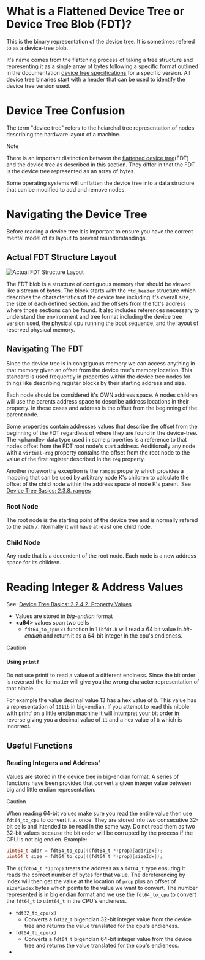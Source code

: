 

# What is a Flattened Device Tree or Device Tree Blob (FDT)?
This is the binary representation of the device tree. It is sometimes refered to as a device-tree blob.

It's name comes from the flattening process of taking a tree structure and representing it as a single array of bytes following a specific format outlined in the documentation [device tree specifications](https://devicetree-specification.readthedocs.io/en/stable/) for a specific version. All device tree binaries start with a header that can be used to identify the device tree version used. 

# Device Tree Confusion
The term "device tree" refers to the heiarchal tree representation of nodes describing the hardware layout of a machine. 

> [!NOTE]
> There is an important distinction between the [flattened device tree](#what-is-a-flattened-device-tree-or-device-tree-blob-fdt)(FDT) and the device tree as described in this section. They differ in that the FDT is the device tree represented as an array of bytes.

Some operating systems will unflatten the device tree into a data structure that can be modified to add and remove nodes. 

# Navigating the Device Tree

Before reading a device tree it is important to ensure you have the correct mental model of its layout to prevent miunderstandings. 
## Actual FDT Structure Layout
![Actual FDT Structure Layout](https://devicetree-specification.readthedocs.io/en/stable/_images/graphviz-b5aa4014171b1529d167469518b57197f06cdf75.png)

The FDT blob is a structure of contiguous memory that should be viewed like a stream of bytes. The block starts with the `ftd_header` structure which describes the characteristics of the device tree including it's overall size, the size of each defined section, and the offsets from the fdt's address where those sections can be found. It also includes references necessary to understand the environment and tree format including the device tree version used, the physical cpu running the boot sequence, and the layout of reserved physical memory.

## Navigating The FDT
Since the device tree is in congtiguous memory we can access anything in that memory given an offset from the device tree's memory location. This standard is used frequently in properties within the device tree nodes for things like describing register blocks by their starting address and size.

Each node should be considered it's OWN address space. A nodes children will use the parents address space to describe address locations in their property. In these cases and address is the offset from the beginning of the parent node.

Some properties contain addresses values that describe the offset from the beginning of the FDT regardless of where they are found in the device-tree. The \<phandle> data type used in some properties is a reference to that nodes offset from the FDT root node's start address. Additionally any node with a `virtual-reg` property contains the offset from the root node to the value of the first register described in the `reg` property.

Another noteworthy exception is the `ranges` property which provides a mapping that can be used by arbitrary node K's children to calculate the offset of the child node within the address space of node K's parent.
See [Device Tree Basics: 2.3.8. ranges](https://devicetree-specification.readthedocs.io/en/stable/devicetree-basics.html#properties)

### Root Node
The root node is the starting point of the device tree and is normally refered to the path `/`. Normally it will have at least one child node.

### Child Node
Any node that is a decendent of the root node. Each node is a new address space for its children.

# Reading Integer & Address Values

See: [Device Tree Basics: 2.2.4.2. Property Values](https://devicetree-specification.readthedocs.io/en/v0.2/devicetree-basics.html)

- Values are stored in *big-endian* format
- **\<u64>** values span two cells
    - `fdt64_to_cpu(x)` function in `libfdt.h` will read a 64 bit value in *bit-endian* and return it as a 64-bit integer in the cpu's endieness.

> [!CAUTION]
> #### Using `printf`
> Do not use printf to read a value of a different endiness. Since the bit order is reversed the formatter will give you the wrong character representation of that nibble. 
>
> For example the value decimal value 13 has a hex value of `D`. This value has a representation of `1011b` in big-endian. If you attempt to read this nibble with printf on a little endian machine it will inturrpret your bit order in reverse giving you a decimal value of `11` and a hex value of `B` which is incorrect.

## Useful Functions

### Reading Integers and Address'

Values are stored in the device tree in big-endian format. A series of functions have been provided that convert a given integer value between big and little endian representation. 
> [!CAUTION]
> When reading 64-bit values make sure you read the entire value then use `fdt64_to_cpu` to convert it at once. They are stored into two consecutive 32-bit cells and intended to be read in the same way. Do not read them as two 32-bit values because the bit order will be corrupted by the process if the CPU is not big endien. 
> Example: 
>```c
> uint64_t addr = fdt64_to_cpu(((fdt64_t *)prop)[addrIdx]);
> uint64_t size = fdt64_to_cpu(((fdt64_t *)prop)[sizeIdx]);
> ```
> The `((fdt64_t *)prop)` treats the address as a `fdt64_t` type ensuring it reads the correct number of bytes for that value. The dereferencing by index will then get the value at the location of `prop` plus an offset of `size*index` bytes which points to the value we want to convert. The number represented is in big endian format and we use the `fdt64_to_cpu` to convert the `fdt64_t` to `uint64_t` in the CPU's endieness.
- `fdt32_to_cpu(x)`
    - Converts a `fdt32_t` bigendian 32-bit integer value from the device tree and returns the value translated for the cpu's endieness. 
- `fdt64_to_cpu(x)`
    - Converts a `fdt64_t` bigendian 64-bit integer value from the device tree and returns the value translated for the cpu's endieness. 
-


